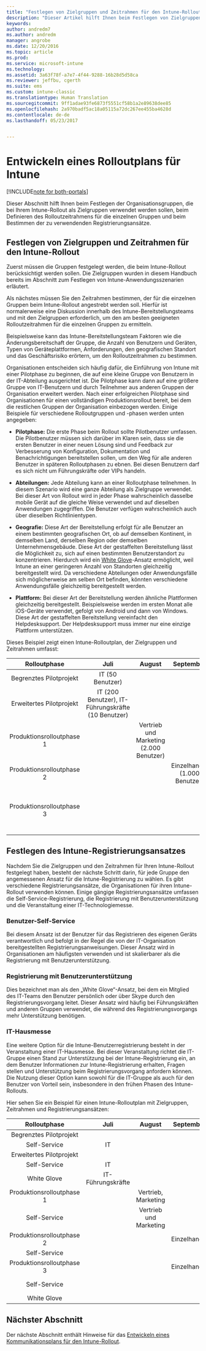 ```yaml
---
title: "Festlegen von Zielgruppen und Zeitrahmen für den Intune-Rollout | Microsoft-Dokumentation"
description: "Dieser Artikel hilft Ihnen beim Festlegen von Zielgruppen und Zeitrahmen für eine reine Microsoft Intune-Cloudimplementierung."
keywords: 
author: andredm7
ms.author: andredm
manager: angrobe
ms.date: 12/20/2016
ms.topic: article
ms.prod: 
ms.service: microsoft-intune
ms.technology: 
ms.assetid: 3a63f78f-a7e7-4f44-9288-16b28d5d58ca
ms.reviewer: jeffbu, cgerth
ms.suite: ems
ms.custom: intune-classic
ms.translationtype: Human Translation
ms.sourcegitcommit: 9ff1adae93fe6873f5551cf58b1a2e89638dee85
ms.openlocfilehash: 2a970badf5ac18a05115a72dc267ee455ba4628d
ms.contentlocale: de-de
ms.lasthandoff: 05/23/2017


---
```


# <a name="develop-an-intune-rollout-plan"></a>Entwickeln eines Rolloutplans für Intune

[!INCLUDE[note for both-portals](../includes/note-for-both-portals.md)]

Dieser Abschnitt hilft Ihnen beim Festlegen der Organisationsgruppen, die bei Ihrem Intune-Rollout als Zielgruppen verwendet werden sollen, beim Definieren des Rolloutzeitrahmens für die einzelnen Gruppen und beim Bestimmen der zu verwendenden Registrierungsansätze.

## <a name="determine-intune-rollout-targeted-groups-and-timeframes"></a>Festlegen von Zielgruppen und Zeitrahmen für den Intune-Rollout

Zuerst müssen die Gruppen festgelegt werden, die beim Intune-Rollout berücksichtigt werden sollen. Die Zielgruppen wurden in diesem Handbuch bereits im Abschnitt zum Festlegen von Intune-Anwendungsszenarien erläutert.

Als nächstes müssen Sie den Zeitrahmen bestimmen, der für die einzelnen Gruppen beim Intune-Rollout angestrebt werden soll. Hierfür ist normalerweise eine Diskussion innerhalb des Intune-Bereitstellungsteams und mit den Zielgruppen erforderlich, um den am besten geeigneten Rolloutzeitrahmen für die einzelnen Gruppen zu ermitteln.

Beispielsweise kann das Intune-Bereitstellungsteam Faktoren wie die Änderungsbereitschaft der Gruppe, die Anzahl von Benutzern und Geräten, Typen von Geräteplattformen, Anforderungen, den geografischen Standort und das Geschäftsrisiko erörtern, um den Rolloutzeitrahmen zu bestimmen.

Organisationen entscheiden sich häufig dafür, die Einführung von Intune mit einer Pilotphase zu beginnen, die auf eine kleine Gruppe von Benutzern in der IT-Abteilung ausgerichtet ist. Die Pilotphase kann dann auf eine größere Gruppe von IT-Benutzern und durch Teilnehmer aus anderen Gruppen der Organisation erweitert werden. Nach einer erfolgreichen Pilotphase sind Organisationen für einen vollständigen Produktionsrollout bereit, bei dem die restlichen Gruppen der Organisation einbezogen werden. Einige Beispiele für verschiedene Rolloutgruppen und -phasen werden unten angegeben:

-   **Pilotphase:** Die erste Phase beim Rollout sollte Pilotbenutzer umfassen. Die Pilotbenutzer müssen sich darüber im Klaren sein, dass sie die ersten Benutzer in einer neuen Lösung sind und Feedback zur Verbesserung von Konfiguration, Dokumentation und Benachrichtigungen bereitstellen sollen, um den Weg für alle anderen Benutzer in späteren Rolloutphasen zu ebnen. Bei diesen Benutzern darf es sich nicht um Führungskräfte oder VIPs handeln.

-   **Abteilungen:** Jede Abteilung kann an einer Rolloutphase teilnehmen. In diesem Szenario wird eine ganze Abteilung als Zielgruppe verwendet. Bei dieser Art von Rollout wird in jeder Phase wahrscheinlich dasselbe mobile Gerät auf die gleiche Weise verwendet und auf dieselben Anwendungen zugegriffen. Die Benutzer verfügen wahrscheinlich auch über dieselben Richtlinientypen.

-   **Geografie:** Diese Art der Bereitstellung erfolgt für alle Benutzer an einem bestimmten geografischen Ort, ob auf demselben Kontinent, in demselben Land, derselben Region oder demselben Unternehmensgebäude. Diese Art der gestaffelten Bereitstellung lässt die Möglichkeit zu, sich auf einen bestimmten Benutzerstandort zu konzentrieren. Hierdurch wird ein [White Glove](#user-assisted-enrollment)-Ansatz ermöglicht, weil Intune an einer geringeren Anzahl von Standorten gleichzeitig bereitgestellt wird. Da verschiedene Abteilungen oder Anwendungsfälle sich möglicherweise am selben Ort befinden, könnten verschiedene Anwendungsfälle gleichzeitig bereitgestellt werden.

-   **Plattform:** Bei dieser Art der Bereitstellung werden ähnliche Plattformen gleichzeitig bereitgestellt. Beispielsweise werden im ersten Monat alle iOS-Geräte verwendet, gefolgt von Android und dann von Windows. Diese Art der gestaffelten Bereitstellung vereinfacht den Helpdesksupport. Der Helpdesksupport muss immer nur eine einzige Plattform unterstützen.

Dieses Beispiel zeigt einen Intune-Rolloutplan, der Zielgruppen und Zeitrahmen umfasst:

| **Rolloutphase** | **Juli** | **August** | **September** | **Oktober** |
|:---:|:---:|:---:|:---:|:---:|
| Begrenztes Pilotprojekt | IT (50 Benutzer) |  |  |  |                                                         
| Erweitertes Pilotprojekt | IT (200 Benutzer), IT-Führungskräfte (10 Benutzer) |  |  |  |                                                         
| Produktionsrolloutphase 1 |  | Vertrieb und Marketing (2.000 Benutzer) |  |  |
| Produktionsrolloutphase 2 |  |  | Einzelhandel (1.000 Benutzer) |  |
| Produktionsrolloutphase 3 |  |  |  | Personalabteilung (50 Benutzer), Finanzabteilung (40 Benutzer), Führungskräfte (30 Benutzer) |

## <a name="determine-the-intune-enrollment-approach"></a>Festlegen des Intune-Registrierungsansatzes

Nachdem Sie die Zielgruppen und den Zeitrahmen für Ihren Intune-Rollout festgelegt haben, besteht der nächste Schritt darin, für jede Gruppe den angemessenen Ansatz für die Intune-Registrierung zu wählen. Es gibt verschiedene Registrierungsansätze, die Organisationen für ihren Intune-Rollout verwenden können. Einige gängige Registrierungsansätze umfassen die Self-Service-Registrierung, die Registrierung mit Benutzerunterstützung und die Veranstaltung einer IT-Technologiemesse.

### <a name="user-self-service"></a>Benutzer-Self-Service

Bei diesem Ansatz ist der Benutzer für das Registrieren des eigenen Geräts verantwortlich und befolgt in der Regel die von der IT-Organisation bereitgestellten Registrierungsanweisungen. Dieser Ansatz wird in Organisationen am häufigsten verwenden und ist skalierbarer als die Registrierung mit Benutzerunterstützung.

### <a name="user-assisted-enrollment"></a>Registrierung mit Benutzerunterstützung

Dies bezeichnet man als den „White Glove“-Ansatz, bei dem ein Mitglied des IT-Teams den Benutzer persönlich oder über Skype durch den Registrierungsvorgang leitet. Dieser Ansatz wird häufig bei Führungskräften und anderen Gruppen verwendet, die während des Registrierungsvorgangs mehr Unterstützung benötigen.

### <a name="it-tech-fair"></a>IT-Hausmesse

Eine weitere Option für die Intune-Benutzerregistrierung besteht in der Veranstaltung einer IT-Hausmesse. Bei dieser Veranstaltung richtet die IT-Gruppe einen Stand zur Unterstützung bei der Intune-Registrierung ein, an dem Benutzer Informationen zur Intune-Registrierung erhalten, Fragen stellen und Unterstützung beim Registrierungsvorgang anfordern können. Die Nutzung dieser Option kann sowohl für die IT-Gruppe als auch für den Benutzer von Vorteil sein, insbesondere in den frühen Phasen des Intune-Rollouts.

Hier sehen Sie ein Beispiel für einen Intune-Rolloutplan mit Zielgruppen, Zeitrahmen und Registrierungsansätzen:

| **Rolloutphase** | **Juli** | **August** | **September** | **Oktober** |
|:---:|:---:|:---:|:---:|:---:|
| Begrenztes Pilotprojekt |  |  |  |  |                                                         
| Self-Service | IT |  |  |  |
| Erweitertes Pilotprojekt |  |  |  |  |                                                         
| Self-Service | IT |  |  |  |
| White Glove | IT-Führungskräfte |  |  |  |
| Produktionsrolloutphase 1 |  | Vertrieb, Marketing |  |  |
| Self-Service |  | Vertrieb und Marketing |  |  |
| Produktionsrolloutphase 2 |  |  | Einzelhandel |  |
| Self-Service |  |  |  |  |
| Produktionsrolloutphase 3 |  |  | Einzelhandel |  |
| Self-Service |  |  |  | Personalabteilung, Finanzabteilung |
| White Glove |  |  |  | Führungskräfte |

## <a name="next-section"></a>Nächster Abschnitt

Der nächste Abschnitt enthält Hinweise für das [Entwickeln eines Kommunikationsplans für den Intune-Rollout](section-5-develop-a-rollout-communication-plan.md).

